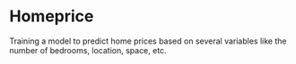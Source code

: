 # Homeprice
Training a model to predict home prices based on several variables like the number of bedrooms, location, space, etc.
